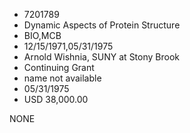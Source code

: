 * 7201789
* Dynamic Aspects of Protein Structure
* BIO,MCB
* 12/15/1971,05/31/1975
* Arnold Wishnia, SUNY at Stony Brook
* Continuing Grant
*   name not available
* 05/31/1975
* USD 38,000.00

NONE